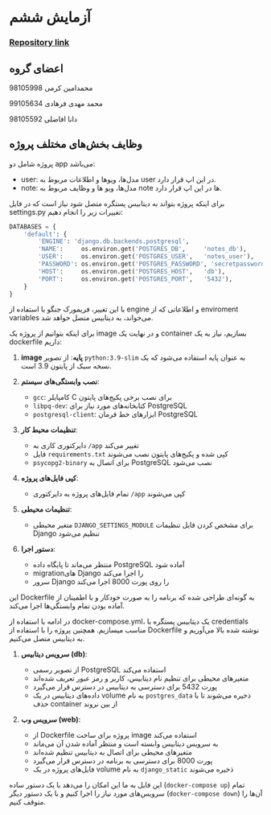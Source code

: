 # آزمایش ششم

### [Repository link](https://github.com/thisismmf/az_narm_HW6)

## اعضای گروه

محمدامین کرمی
98105998

محمد مهدی فرهادی
99105634

دانا افاضلی
98105592

## وظایف بخش‌های مختلف پروژه
پروژه شامل دو app می‌باشد:
- user: مدل‌ها، ویو‌ها و اطلاعات مربوط به user در این اپ قرار دارد.
- note: مدل‌ها، ویو ها و وظایف مربوط به note ها در این اپ قرار دارد.

برای اینکه پروژه بتواند به دیتابیس پستگره متصل شود نیاز است که در فایل settings.py تغییرات زیر را انجام دهیم:
```python
DATABASES = {
    'default': {
        'ENGINE': 'django.db.backends.postgresql',
        'NAME':     os.environ.get('POSTGRES_DB',     'notes_db'),
        'USER':     os.environ.get('POSTGRES_USER',   'notes_user'),
        'PASSWORD': os.environ.get('POSTGRES_PASSWORD', 'secretpassword'),
        'HOST':     os.environ.get('POSTGRES_HOST',   'db'),
        'PORT':     os.environ.get('POSTGRES_PORT',   '5432'),
    }
}
```
با این تغییر، فریمورک جنگو با استفاده از engine و اطلاعاتی که از enviroment variables می‌خواند، به دیتابیس متصل خواهد شد.

برای اینکه بتوانیم از پروژه یک image و در نهایت یک container بسازیم، نیاز به یک dockerfile داریم:


1. **image پایه**: از تصویر `python:3.9-slim` به عنوان پایه استفاده می‌شود که یک نسخه سبک از پایتون 3.9 است.

2. **نصب وابستگی‌های سیستم**:
   - `gcc`: کامپایلر C برای نصب برخی پکیج‌های پایتون
   - `libpq-dev`: کتابخانه‌های مورد نیاز برای PostgreSQL
   - `postgresql-client`: ابزارهای خط فرمان PostgreSQL

3. **تنظیمات محیط کار**:
   - دایرکتوری کاری به `/app` تغییر می‌کند
   - فایل `requirements.txt` کپی شده و پکیج‌های پایتون نصب می‌شوند
   - `psycopg2-binary` برای اتصال به PostgreSQL نصب می‌شود

4. **کپی فایل‌های پروژه**:
   - تمام فایل‌های پروژه به دایرکتوری `/app` کپی می‌شوند

5. **تنظیمات محیطی**:
   - متغیر محیطی `DJANGO_SETTINGS_MODULE` برای مشخص کردن فایل تنظیمات Django تنظیم می‌شود

6. **دستور اجرا**:
   - منتظر می‌ماند تا پایگاه داده PostgreSQL آماده شود
   - migration‌های Django را اجرا می‌کند
   - سرور Django را روی پورت 8000 اجرا می‌کند

این Dockerfile به گونه‌ای طراحی شده که برنامه را به صورت خودکار و با اطمینان از آماده بودن تمام وابستگی‌ها اجرا می‌کند.

در ادامه با استفاده از docker-compose.yml، یک دیتابیس پستگره با credentials مناسب میسازیم. همچنین پروژه را با استفاده از Dockerfile نوشته شده بالا می‌آوریم و به دیتابیس متصل می‌کنیم.


1. **سرویس دیتابیس (db)**:
   - از تصویر رسمی PostgreSQL استفاده می‌کند
   - متغیرهای محیطی برای تنظیم نام دیتابیس، کاربر و رمز عبور تعریف شده‌اند
   - پورت 5432 برای دسترسی به دیتابیس در دسترس قرار می‌گیرد
   - داده‌های دیتابیس در یک volume به نام `postgres_data` ذخیره می‌شوند تا با حذف container از بین نروند

2. **سرویس وب (web)**:
   - از Dockerfile پروژه برای ساخت image استفاده می‌کند
   - به سرویس دیتابیس وابسته است و منتظر آماده شدن آن می‌ماند
   - متغیرهای محیطی برای اتصال به دیتابیس تنظیم شده‌اند
   - پورت 8000 برای دسترسی به برنامه در دسترس قرار می‌گیرد
   - فایل‌های پروژه در یک volume به نام `django_static` ذخیره می‌شوند

این فایل به ما این امکان را می‌دهد با یک دستور ساده (`docker-compose up`) تمام سرویس‌های مورد نیاز را اجرا کنیم و با یک دستور دیگر (`docker-compose down`) آن‌ها را متوقف کنیم.
